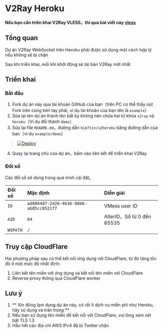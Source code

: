 # V2Ray Heroku

**Nếu bạn cần triển khai V2Ray VLESS，thì qua bài viết này [vless](https://github.com/bclswl0827/v2ray-heroku/tree/vless)**

## Tổng quan

Dự án V2Ray WebSocket trên Heroku phải được sử dụng một cách hợp lý nếu không sẽ bị chặn

Sau khi triển khai, mỗi khi khởi động sẽ tải bản V2Ray mới nhất

## Triển khai

### Bắt đầu

 1. Fork dự án này qua tài khoản GitHub của bạn（trên PC có thể thấy nút Fork trên cùng bên tay phải, ví dụ tài khoản của bạn tên là `example`）
 2. Sửa lại tên dự án thành tên bất kỳ không nên chứa hai từ khóa `v2ray` và `heroku`（Ví dụ đổi thành `demo`）
 3. Sửa lại file `README.md`，đường dẫn `kim7tin/v2heroku` bằng đường dẫn của bạn（ví dụ `example/demo`）

> [![Deploy](https://www.herokucdn.com/deploy/button.png)](https://dashboard.heroku.com/new?template=https://github.com/huybopbi/huybopbi)

 4. Quay lại trang chủ của dự án，bấm vào liên kết để triển khai V2Ray

### Đối số

Các đối số sẽ dùng trong quá trình cài đặt。

| Đối số | Mặc định | Diễn giải |
| :--- | :--- | :--- |
| `ID` | `ad806487-2d26-4636-98b6-ab85cc8521f7` | VMess user ID |
| `AID` | `64` | AlterID，Số từ 0 đến 65535 |
| `WSPATH` | `/` | |

## Truy cập CloudFlare

Hai phương pháp sau có thể kết nối ứng dụng với CloudFlare, từ đó tăng tốc độ ở một mức độ nhất định:

1. Liên kết tên miền với ứng dụng và kết nối tên miền với CloudFlare
2. Reverse proxy thông qua CloudFlare worker 

## Lưu ý

 1. ** Xin đừng lạm dụng dự án này, có rất ít dịch vụ miễn phí như Heroku, hãy sử dụng và trân trọng **
 2. Nếu bạn sử dụng tên miền để kết nối với CloudFlare, vui lòng xem xét bật TLS 1.3 
 3. Hầu hết các địa chỉ AWS IPv4 đã bị Twitter chặn 
